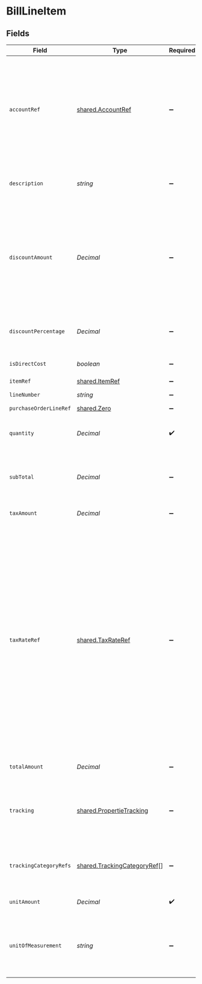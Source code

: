 # BillLineItem


## Fields

| Field                                                                                                                                                                                                                                                                                               | Type                                                                                                                                                                                                                                                                                                | Required                                                                                                                                                                                                                                                                                            | Description                                                                                                                                                                                                                                                                                         |
| --------------------------------------------------------------------------------------------------------------------------------------------------------------------------------------------------------------------------------------------------------------------------------------------------- | --------------------------------------------------------------------------------------------------------------------------------------------------------------------------------------------------------------------------------------------------------------------------------------------------- | --------------------------------------------------------------------------------------------------------------------------------------------------------------------------------------------------------------------------------------------------------------------------------------------------- | --------------------------------------------------------------------------------------------------------------------------------------------------------------------------------------------------------------------------------------------------------------------------------------------------- |
| `accountRef`                                                                                                                                                                                                                                                                                        | [shared.AccountRef](../../../sdk/models/shared/accountref.md)                                                                                                                                                                                                                                       | :heavy_minus_sign:                                                                                                                                                                                                                                                                                  | Data types that reference an account, for example bill and invoice line items, use an accountRef that includes the ID and name of the linked account.                                                                                                                                               |
| `description`                                                                                                                                                                                                                                                                                       | *string*                                                                                                                                                                                                                                                                                            | :heavy_minus_sign:                                                                                                                                                                                                                                                                                  | Friendly name of the goods or services received.                                                                                                                                                                                                                                                    |
| `discountAmount`                                                                                                                                                                                                                                                                                    | *Decimal*                                                                                                                                                                                                                                                                                           | :heavy_minus_sign:                                                                                                                                                                                                                                                                                  | Numerical value of any discounts applied.<br/><br/>Do not use to apply discounts in Oracle NetSuite—see Oracle NetSuite integration reference.                                                                                                                                                      |
| `discountPercentage`                                                                                                                                                                                                                                                                                | *Decimal*                                                                                                                                                                                                                                                                                           | :heavy_minus_sign:                                                                                                                                                                                                                                                                                  | Percentage rate of any discount applied to the bill.                                                                                                                                                                                                                                                |
| `isDirectCost`                                                                                                                                                                                                                                                                                      | *boolean*                                                                                                                                                                                                                                                                                           | :heavy_minus_sign:                                                                                                                                                                                                                                                                                  | The bill is a direct cost if `True`.                                                                                                                                                                                                                                                                |
| `itemRef`                                                                                                                                                                                                                                                                                           | [shared.ItemRef](../../../sdk/models/shared/itemref.md)                                                                                                                                                                                                                                             | :heavy_minus_sign:                                                                                                                                                                                                                                                                                  | N/A                                                                                                                                                                                                                                                                                                 |
| `lineNumber`                                                                                                                                                                                                                                                                                        | *string*                                                                                                                                                                                                                                                                                            | :heavy_minus_sign:                                                                                                                                                                                                                                                                                  | The bill line's number.                                                                                                                                                                                                                                                                             |
| `purchaseOrderLineRef`                                                                                                                                                                                                                                                                              | [shared.Zero](../../../sdk/models/shared/zero.md)                                                                                                                                                                                                                                                   | :heavy_minus_sign:                                                                                                                                                                                                                                                                                  | N/A                                                                                                                                                                                                                                                                                                 |
| `quantity`                                                                                                                                                                                                                                                                                          | *Decimal*                                                                                                                                                                                                                                                                                           | :heavy_check_mark:                                                                                                                                                                                                                                                                                  | Number of units of goods or services received.                                                                                                                                                                                                                                                      |
| `subTotal`                                                                                                                                                                                                                                                                                          | *Decimal*                                                                                                                                                                                                                                                                                           | :heavy_minus_sign:                                                                                                                                                                                                                                                                                  | Amount of the line, inclusive of discounts but exclusive of tax.                                                                                                                                                                                                                                    |
| `taxAmount`                                                                                                                                                                                                                                                                                         | *Decimal*                                                                                                                                                                                                                                                                                           | :heavy_minus_sign:                                                                                                                                                                                                                                                                                  | Amount of tax for the line.                                                                                                                                                                                                                                                                         |
| `taxRateRef`                                                                                                                                                                                                                                                                                        | [shared.TaxRateRef](../../../sdk/models/shared/taxrateref.md)                                                                                                                                                                                                                                       | :heavy_minus_sign:                                                                                                                                                                                                                                                                                  | Data types that reference a tax rate, for example invoice and bill line items, use a taxRateRef that includes the ID and name of the linked tax rate.<br/><br/>Found on:<br/><br/>- Bill line items<br/>- Bill Credit Note line items<br/>- Credit Note line items<br/>- Direct incomes line items<br/>- Invoice line items<br/>- Items |
| `totalAmount`                                                                                                                                                                                                                                                                                       | *Decimal*                                                                                                                                                                                                                                                                                           | :heavy_minus_sign:                                                                                                                                                                                                                                                                                  | Total amount of the line, including tax.                                                                                                                                                                                                                                                            |
| `tracking`                                                                                                                                                                                                                                                                                          | [shared.PropertieTracking](../../../sdk/models/shared/propertietracking.md)                                                                                                                                                                                                                         | :heavy_minus_sign:                                                                                                                                                                                                                                                                                  | Categories, and a project and customer, against which the item is tracked.                                                                                                                                                                                                                          |
| `trackingCategoryRefs`                                                                                                                                                                                                                                                                              | [shared.TrackingCategoryRef](../../../sdk/models/shared/trackingcategoryref.md)[]                                                                                                                                                                                                                   | :heavy_minus_sign:                                                                                                                                                                                                                                                                                  | Collection of categories against which this item is tracked.                                                                                                                                                                                                                                        |
| `unitAmount`                                                                                                                                                                                                                                                                                        | *Decimal*                                                                                                                                                                                                                                                                                           | :heavy_check_mark:                                                                                                                                                                                                                                                                                  | Price of each unit of goods or services.                                                                                                                                                                                                                                                            |
| `unitOfMeasurement`                                                                                                                                                                                                                                                                                 | *string*                                                                                                                                                                                                                                                                                            | :heavy_minus_sign:                                                                                                                                                                                                                                                                                  | The measurement which defines a unit for this item (e.g. 'kilogram', 'litre').                                                                                                                                                                                                                      |